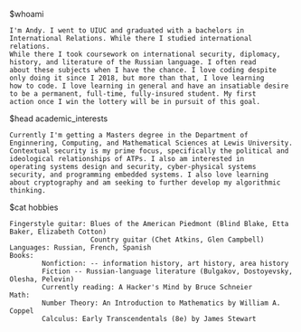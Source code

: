 $whoami

    I'm Andy. I went to UIUC and graduated with a bachelors in International Relations. While there I studied international relations.
    While there I took coursework on international security, diplomacy, history, and literature of the Russian language. I often read 
    about these subjects when I have the chance. I love coding despite only doing it since I 2018, but more than that, I love learning
    how to code. I love learning in general and have an insatiable desire to be a permanent, full-time, fully-insured student. My first
    action once I win the lottery will be in pursuit of this goal. 

$head academic_interests

    Currently I'm getting a Masters degree in the Department of Enginnering, Computing, and Mathematical Sciences at Lewis University.
    Contextual security is my prime focus, specifically the political and ideological relationships of ATPs. I also am interested in
    operating systems design and security, cyber-physical systems security, and programming embedded systems. I also love learning
    about cryptography and am seeking to further develop my algorithmic thinking. 

$cat hobbies

    Fingerstyle guitar: Blues of the American Piedmont (Blind Blake, Etta Baker, Elizabeth Cotton)
                        Country guitar (Chet Atkins, Glen Campbell)
    Languages: Russian, French, Spanish
    Books:
            Nonfiction: -- information history, art history, area history
            Fiction -- Russian-language literature (Bulgakov, Dostoyevsky, Olesha, Pelevin)
            Currently reading: A Hacker's Mind by Bruce Schneier
    Math: 
            Number Theory: An Introduction to Mathematics by William A. Coppel
            Calculus: Early Transcendentals (8e) by James Stewart

<!---
andykeefe/andykeefe is a ✨ special ✨ repository because its `README.md` (this file) appears on your GitHub profile.
You can click the Preview link to take a look at your changes.
--->
